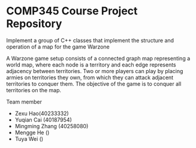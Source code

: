 # COMP345 Course Project Repository

Implement a group of C++ classes that implement the structure and operation of a map for the game Warzone

A Warzone game setup consists of a connected graph map representing a world map, where each node is a territory and each edge represents adjacency between territories. Two or more players can play by placing armies on territories they own, from which they can attack adjacent territories to conquer them. The objective of the game is to conquer all territories on the map. 

Team member
- Zexu Hao(40233332)
- Yuqian Cai (40187954)
- Mingming Zhang (40258080)
- Mengge He ()
- Tuya Wei ()
